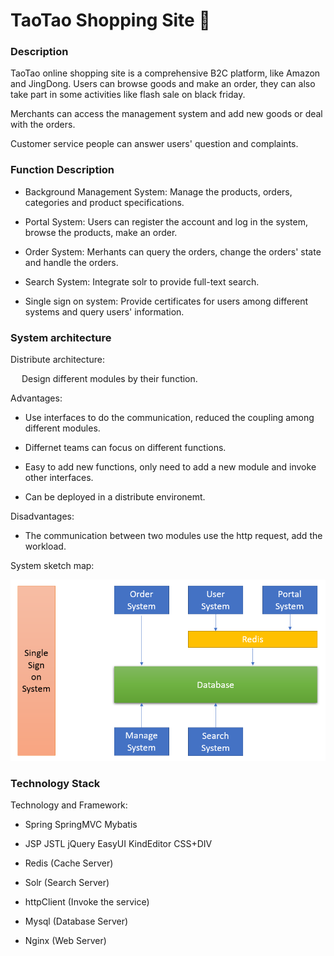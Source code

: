 # TaoTao Shopping Site  :convenience_store:

### Description   

TaoTao online shopping site is a comprehensive B2C platform, like Amazon and JingDong. Users can browse goods and make an order, they can also take part in some activities like flash sale on black friday.

Merchants can access the management system and add new goods or deal with the orders.

Customer service people can answer users' question and complaints.

### Function Description

- Background Management System: Manage the products, orders, categories and product specifications.

- Portal System: Users can register the account and log in the system, browse the products, make an order.

- Order System: Merhants can query the orders, change the orders' state and handle the orders.

- Search System: Integrate solr to provide full-text search.

- Single sign on system: Provide certificates for users among different systems and query users' information.

### System architecture

Distribute architecture:

  &emsp; Design different modules by their function.

Advantages:

- Use interfaces to do the communication, reduced the coupling among different modules.

- Differnet teams can focus on different functions.

- Easy to add new functions, only need to add a new module and invoke other interfaces.

- Can be deployed in a distribute environemt.

Disadvantages:

- The communication between two modules use the http request, add the workload.

System sketch map:

![image](https://github.com/ZehuaWang/TaoTao_ShoppingSite/blob/master/pic/SystemArch.png)

### Technology Stack

Technology and Framework:

- Spring SpringMVC Mybatis

- JSP JSTL jQuery EasyUI KindEditor CSS+DIV

- Redis (Cache Server)

- Solr (Search Server)

- httpClient (Invoke the service)

- Mysql (Database Server)

- Nginx (Web Server)



